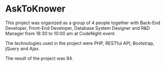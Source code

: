 # AskToKnower

This project was organized as a group of 4 people together with Back-End Developer, Front-End Developer, Database System Designer and R&D Manager from 18:30 to 10:00 am at CodeNight event.

The technologies used in the project were PHP, RESTful API, Bootstrap, jQuery and Ajax.

The result of the project was 94.
